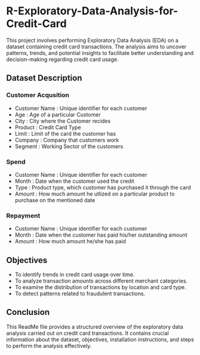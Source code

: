 # R-Exploratory-Data-Analysis-for-Credit-Card
​This project involves performing Exploratory Data Analysis (EDA) on a dataset containing credit card transactions.​ The analysis aims to uncover patterns, trends, and potential insights to facilitate better understanding and decision-making regarding credit card usage.

## Dataset Description

### Customer Acqusition
* Customer Name : Unique identifier for each customer
* Age : Age of a particular Customer 
* City : City where the Customer recides
* Product : Credit Card Type 
* Limit : Limit of the card the customer has 
* Company : Company that customers work 
* Segment : Working Sector of the customers
  
### Spend
* Customer Name : Unique identifier for each customer
* Month : Date when the customer used the credit 
* Type : Product type, which customer has purchased it through the card 
* Amount : How much amount he utlized on a particular product to purchase on the mentioned date
  
### Repayment 
* Customer Name : Unique identifier for each customer
* Month : Date when the customer has paid his/her outstanding amount
* Amount : How much amount he/she has paid

## Objectives
* To identify trends in credit card usage over time.
* To analyze transaction amounts across different merchant categories.
* To examine the distribution of transactions by location and card type.
* To detect patterns related to fraudulent transactions.

## Conclusion
This ReadMe file provides a structured overview of the exploratory data analysis carried out on credit card transactions. It contains crucial information about the dataset, objectives, installation instructions, and steps to perform the analysis effectively.
